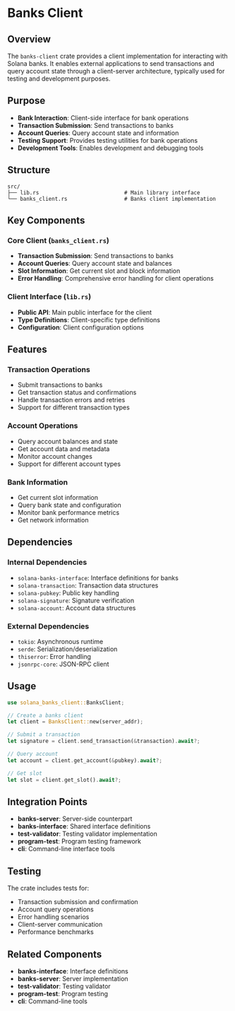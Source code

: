 # Banks Client

## Overview

The `banks-client` crate provides a client implementation for interacting with Solana banks. It enables external applications to send transactions and query account state through a client-server architecture, typically used for testing and development purposes.

## Purpose

- **Bank Interaction**: Client-side interface for bank operations
- **Transaction Submission**: Send transactions to banks
- **Account Queries**: Query account state and information
- **Testing Support**: Provides testing utilities for bank operations
- **Development Tools**: Enables development and debugging tools

## Structure

```
src/
├── lib.rs                           # Main library interface
└── banks_client.rs                  # Banks client implementation
```

## Key Components

### Core Client (`banks_client.rs`)
- **Transaction Submission**: Send transactions to banks
- **Account Queries**: Query account state and balances
- **Slot Information**: Get current slot and block information
- **Error Handling**: Comprehensive error handling for client operations

### Client Interface (`lib.rs`)
- **Public API**: Main public interface for the client
- **Type Definitions**: Client-specific type definitions
- **Configuration**: Client configuration options

## Features

### Transaction Operations
- Submit transactions to banks
- Get transaction status and confirmations
- Handle transaction errors and retries
- Support for different transaction types

### Account Operations
- Query account balances and state
- Get account data and metadata
- Monitor account changes
- Support for different account types

### Bank Information
- Get current slot information
- Query bank state and configuration
- Monitor bank performance metrics
- Get network information

## Dependencies

### Internal Dependencies
- `solana-banks-interface`: Interface definitions for banks
- `solana-transaction`: Transaction data structures
- `solana-pubkey`: Public key handling
- `solana-signature`: Signature verification
- `solana-account`: Account data structures

### External Dependencies
- `tokio`: Asynchronous runtime
- `serde`: Serialization/deserialization
- `thiserror`: Error handling
- `jsonrpc-core`: JSON-RPC client

## Usage

```rust
use solana_banks_client::BanksClient;

// Create a banks client
let client = BanksClient::new(server_addr);

// Submit a transaction
let signature = client.send_transaction(&transaction).await?;

// Query account
let account = client.get_account(&pubkey).await?;

// Get slot
let slot = client.get_slot().await?;
```

## Integration Points

- **banks-server**: Server-side counterpart
- **banks-interface**: Shared interface definitions
- **test-validator**: Testing validator implementation
- **program-test**: Program testing framework
- **cli**: Command-line interface tools

## Testing

The crate includes tests for:
- Transaction submission and confirmation
- Account query operations
- Error handling scenarios
- Client-server communication
- Performance benchmarks

## Related Components

- **banks-interface**: Interface definitions
- **banks-server**: Server implementation
- **test-validator**: Testing validator
- **program-test**: Program testing
- **cli**: Command-line tools 